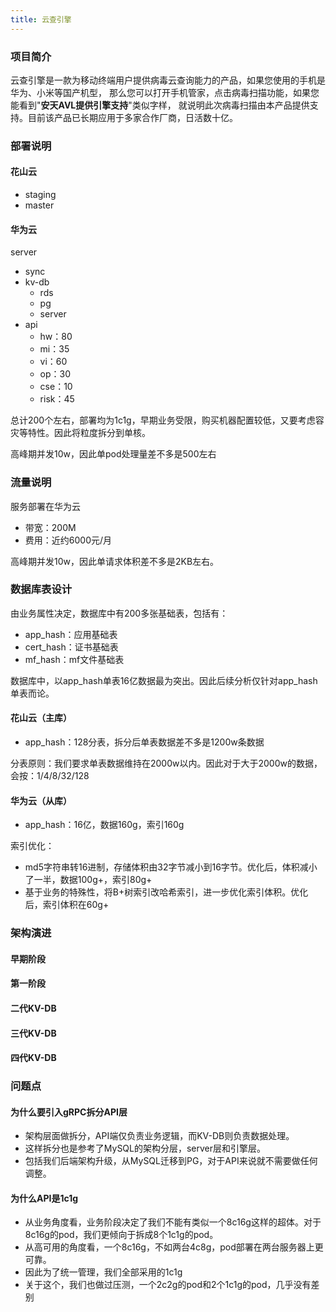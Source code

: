 ```yaml
---
title: 云查引擎
---
```


### 项目简介

云查引擎是一款为移动终端用户提供病毒云查询能力的产品，如果您使用的手机是华为、小米等国产机型，
那么您可以打开手机管家，点击病毒扫描功能，如果您能看到"**安天AVL提供引擎支持**"类似字样，
就说明此次病毒扫描由本产品提供支持。目前该产品已长期应用于多家合作厂商，日活数十亿。

### 部署说明

#### 花山云

- staging
- master

#### 华为云

server
- sync
- kv-db
  - rds
  - pg
  - server
- api
  - hw：80
  - mi：35
  - vi：60
  - op：30
  - cse：10
  - risk：45

总计200个左右，部署均为1c1g，早期业务受限，购买机器配置较低，又要考虑容灾等特性。因此将粒度拆分到单核。

高峰期并发10w，因此单pod处理量差不多是500左右

### 流量说明

服务部署在华为云

- 带宽：200M
- 费用：近约6000元/月

高峰期并发10w，因此单请求体积差不多是2KB左右。

<!--
- 1 字节（Byte）= 8 位（Bit）
- 1 千字节（KB）= 1024 字节
- 1 兆字节（MB）= 1024 KB
- 1 吉字节（GB）= 1024 MB
- 1 太字节（TB）= 1024 GB
-->

### 数据库表设计

由业务属性决定，数据库中有200多张基础表，包括有：
- app_hash：应用基础表
- cert_hash：证书基础表
- mf_hash：mf文件基础表

数据库中，以app_hash单表16亿数据最为突出。因此后续分析仅针对app_hash单表而论。

#### 花山云（主库）

- app_hash：128分表，拆分后单表数据差不多是1200w条数据

分表原则：我们要求单表数据维持在2000w以内。因此对于大于2000w的数据，会按：1/4/8/32/128

#### 华为云（从库）

- app_hash：16亿，数据160g，索引160g

索引优化：
- md5字符串转16进制，存储体积由32字节减小到16字节。优化后，体积减小了一半，数据100g+，索引80g+
- 基于业务的特殊性，将B+树索引改哈希索引，进一步优化索引体积。优化后，索引体积在60g+

### 架构演进

#### 早期阶段

#### 第一阶段

#### 二代KV-DB

#### 三代KV-DB

#### 四代KV-DB

### 问题点

#### 为什么要引入gRPC拆分API层
- 架构层面做拆分，API端仅负责业务逻辑，而KV-DB则负责数据处理。
- 这样拆分也是参考了MySQL的架构分层，server层和引擎层。
- 包括我们后端架构升级，从MySQL迁移到PG，对于API来说就不需要做任何调整。

#### 为什么API是1c1g
- 从业务角度看，业务阶段决定了我们不能有类似一个8c16g这样的超体。对于8c16g的pod，我们更倾向于拆成8个1c1g的pod。
- 从高可用的角度看，一个8c16g，不如两台4c8g，pod部署在两台服务器上更可靠。
- 因此为了统一管理，我们全部采用的1c1g
- 关于这个，我们也做过压测，一个2c2g的pod和2个1c1g的pod，几乎没有差别

